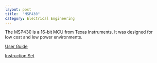 ```yaml
---
layout: post
title:  "MSP430"
category: Electrical Engineering
---
```


The MSP430 is a 16-bit MCU from Texas Instruments. It was designed
for low cost and low power environments.

[User Guide](https://www.ti.com/lit/ug/slau049f/slau049f.pdf)

[Instruction Set](https://phas.ubc.ca/~michal/phys319/MSP430Reference-RyansEdit.pdf)
